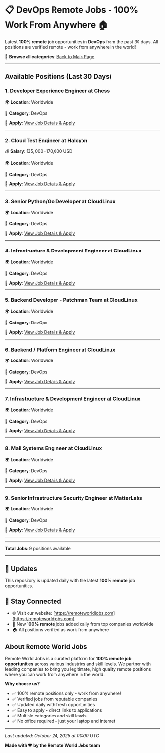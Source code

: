 # 📋 DevOps Remote Jobs - 100% Work From Anywhere 🏠

Latest **100% remote** job opportunities in **DevOps** from the past 30 days. All positions are verified remote - work from anywhere in the world!

🔗 **Browse all categories**: [Back to Main Page](README.md)

---

## Available Positions (Last 30 Days)

### 1. Developer Experience Engineer at Chess

🌍 **Location**: Worldwide

📍 **Category**: DevOps

🔗 **Apply**: [View Job Details & Apply](https://remoteworldjobs.com/developer-experience-engineer-chess)

---

### 2. Cloud Test Engineer at Halcyon

💰 **Salary**: $135,000-$170,000 USD

🌍 **Location**: Worldwide

📍 **Category**: DevOps

🔗 **Apply**: [View Job Details & Apply](https://remoteworldjobs.com/cloud-test-engineer-halcyon)

---

### 3. Senior Python/Go Developer at CloudLinux

🌍 **Location**: Worldwide

📍 **Category**: DevOps

🔗 **Apply**: [View Job Details & Apply](https://remoteworldjobs.com/senior-python-go-developer-cloudlinux)

---

### 4. Infrastructure & Development Engineer at CloudLinux

🌍 **Location**: Worldwide

📍 **Category**: DevOps

🔗 **Apply**: [View Job Details & Apply](https://remoteworldjobs.com/infrastructure-development-engineer-worldwide-cloudlinux)

---

### 5. Backend Developer - Patchman Team at CloudLinux

🌍 **Location**: Worldwide

📍 **Category**: DevOps

🔗 **Apply**: [View Job Details & Apply](https://remoteworldjobs.com/backend-developer-patchman-team-cloudlinux)

---

### 6. Backend / Platform Engineer at CloudLinux

🌍 **Location**: Worldwide

📍 **Category**: DevOps

🔗 **Apply**: [View Job Details & Apply](https://remoteworldjobs.com/backend-platform-engineer-cloudlinux)

---

### 7. Infrastructure & Development Engineer at CloudLinux

🌍 **Location**: Worldwide

📍 **Category**: DevOps

🔗 **Apply**: [View Job Details & Apply](https://remoteworldjobs.com/infrastructure-development-engineer-cloudlinux)

---

### 8. Mail Systems Engineer at CloudLinux

🌍 **Location**: Worldwide

📍 **Category**: DevOps

🔗 **Apply**: [View Job Details & Apply](https://remoteworldjobs.com/mail-systems-engineer-cloudlinux)

---

### 9. Senior Infrastructure Security Engineer at MatterLabs

🌍 **Location**: Worldwide

📍 **Category**: DevOps

🔗 **Apply**: [View Job Details & Apply](https://remoteworldjobs.com/senior-infrastructure-security-engineer-matterlabs)

---


---

**Total Jobs**: 9 positions available

---

## 🔄 Updates

This repository is updated daily with the latest **100% remote** job opportunities.

## 📧 Stay Connected

- 🌐 Visit our website: [https://remoteworldjobs.com](https://remoteworldjobs.com)
- 💼 New **100% remote** jobs added daily from top companies worldwide
- 🏠 All positions verified as work from anywhere

## About Remote World Jobs

Remote World Jobs is a curated platform for **100% remote job opportunities** across various industries and skill levels. We partner with leading companies to bring you legitimate, high quality remote positions where you can work from anywhere in the world.

**Why choose us?**
- ✅ 100% remote positions only - work from anywhere!
- ✅ Verified jobs from reputable companies
- ✅ Updated daily with fresh opportunities
- ✅ Easy to apply - direct links to applications
- ✅ Multiple categories and skill levels
- ✅ No office required - just your laptop and internet

---

_Last updated: October 24, 2025 at 00:00 UTC_

**Made with ❤️ by the Remote World Jobs team**
